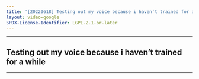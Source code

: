 ```yaml
---
title: '[20220618] Testing out my voice because i haven’t trained for a while'
layout: video-google
SPDX-License-Identifier: LGPL-2.1-or-later
---
```


---

## Testing out my voice because i haven’t trained for a while

<div class="container">
  <video-js id="my-video" class="vjs-fluid vjs-layout-medium" controls preload="auto" poster="https://xx58j-my.sharepoint.com/:i:/g/personal/akunanime_xx58j_onmicrosoft_com/EQCNd02rorlLofckARM14SQBOcdev-rMPvC41lBdZpzmTA?download=1">
    <source src="https://xx58j-my.sharepoint.com/:v:/g/personal/peekaboo_xx58j_onmicrosoft_com/ETEXe0eDZu5BjKCkDnSvpD0BKPO4NCIPSpYrnMGIsOLJ5Q?download=1" type="video/mp4"/>
  </video-js>
</div>

---

